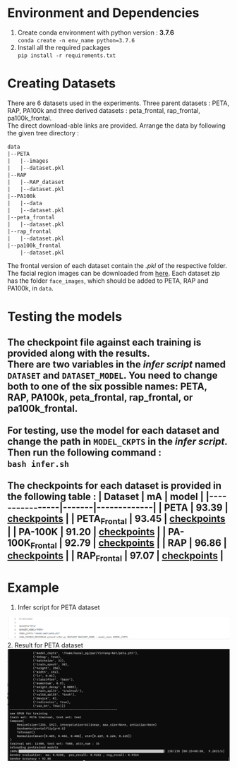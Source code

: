 # Environment and Dependencies
1. Create conda environment with python version : **3.7.6**<br>
`conda create -n env_name python=3.7.6`
2. Install all the required packages <br>
`pip install -r requirements.txt`

# Creating Datasets
There are 6 datasets used in the experiments. Three parent datasets : PETA, RAP, PA100k and three derived datasets : peta_frontal, rap_frontal, pa100k_frontal. <br>
The direct download-able links are provided. Arrange the data by following the given tree directory : 
```
data
|--PETA
|   |--images
|   |--dataset.pkl
|--RAP
|   |--RAP_dataset
|   |--dataset.pkl
|--PA100k
|   |--data
|   |--dataset.pkl
|--peta_frontal
|   |--dataset.pkl
|--rap_frontal
|   |--dataset.pkl
|--pa100k_frontal
    |--dataset.pkl
```
The frontal version of each dataset contain the *.pkl* of the respective folder. The facial region images can be downloaded from [here](https://drive.google.com/drive/folders/1t9xvksiqQnwS2pWyGB-0oLWJbrBvesYT?usp=sharing). Each dataset zip has the folder `face_images`, which should be added to PETA, RAP and PA100k, in `data`.
# Testing the models
The checkpoint file against each training is provided along with the results. <br>
There are two variables in the *infer script* named `DATASET` and `DATASET_MODEL`. You need to change both to one of the **six possible names**: PETA, RAP, PA100k, peta_frontal, rap_frontal, or pa100k_frontal. <br> <br>
For testing, use the model for each dataset and change the path in `MODEL_CKPTS` in the *infer script*. Then run the following command : <br>
`bash infer.sh` <br> <br>
The checkpoints for each dataset is provided in the following table : 
| Dataset        | mA    | model       |
|----------------|-------|-------------|
| PETA           | 93.39 | [checkpoints]() |
| PETA<sub>Frontal</sub>     | 93.45 | [checkpoints]() |
| PA-100K        | 91.20 | [checkpoints]() |
| PA-100K<sub>Frontal</sub> | 92.79 | [checkpoints]() |
| RAP            | 96.86 | [checkpoints]() |
| RAP<sub>Frontal</sub>    | 97.07 | [checkpoints]() |
---

# Example
1. Infer script for PETA dataset
<img src="imgs/peta-infer-script.jpg">
2. Result for PETA dataset
<img src="imgs/peta-test-res.jpg">


